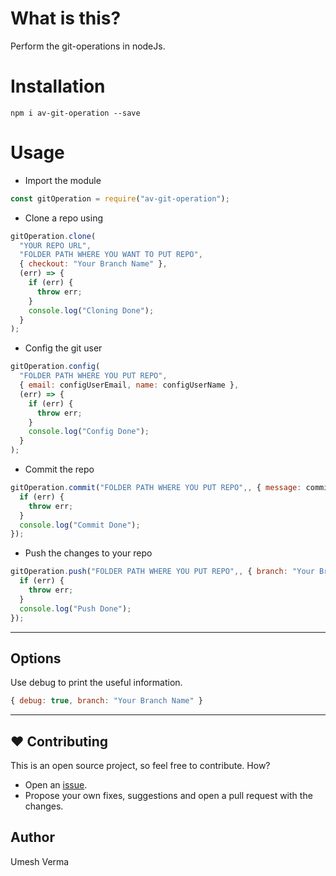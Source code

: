 # What is this?

Perform the git-operations in nodeJs.

# Installation

```
npm i av-git-operation --save
```

# Usage

- Import the module

```javascript
const gitOperation = require("av-git-operation");
```

- Clone a repo using

```javascript
gitOperation.clone(
  "YOUR REPO URL",
  "FOLDER PATH WHERE YOU WANT TO PUT REPO",
  { checkout: "Your Branch Name" },
  (err) => {
    if (err) {
      throw err;
    }
    console.log("Cloning Done");
  }
);
```

- Config the git user

```javascript
gitOperation.config(
  "FOLDER PATH WHERE YOU PUT REPO",
  { email: configUserEmail, name: configUserName },
  (err) => {
    if (err) {
      throw err;
    }
    console.log("Config Done");
  }
);
```

- Commit the repo

```javascript
gitOperation.commit("FOLDER PATH WHERE YOU PUT REPO",, { message: commitMessage }, (err) => {
  if (err) {
    throw err;
  }
  console.log("Commit Done");
});
```

- Push the changes to your repo

```javascript
gitOperation.push("FOLDER PATH WHERE YOU PUT REPO",, { branch: "Your Branch Name" }, (err) => {
  if (err) {
    throw err;
  }
  console.log("Push Done");
});
```

---

## Options

Use debug to print the useful information.

```javascript
{ debug: true, branch: "Your Branch Name" }
```

---

## ❤️ Contributing

This is an open source project, so feel free to contribute. How?

- Open an [issue](https://github.com/umeshiscreative/av-git-operation/issues/new).
- Propose your own fixes, suggestions and open a pull request with the changes.

## Author

Umesh Verma
